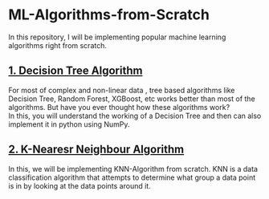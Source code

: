 # ML-Algorithms-from-Scratch
In this repository, I will be implementing popular machine learning algorithms right from scratch.

## [1. Decision Tree Algorithm](https://github.com/jyoti0225/ML-Algorithms-from-Scratch/tree/master/Decision%20Tree)</br>
For most of complex and non-linear data , tree based algorithms like Decision Tree, Random Forest, XGBoost, etc works better than most of the algorithms. But have you ever thought how these algorithms work?<br>
In this, you will understand the working of a Decision Tree and then can also implement it in python using NumPy.


## [2. K-Nearesr Neighbour Algorithm](https://github.com/jyoti0225/ML-Algorithms-from-Scratch/tree/master/K%20Nearest%20Neighbor)</br>
In this, we will be implementing KNN-Algorithm from scratch. KNN is a data classification algorithm that attempts to determine what group a data point is in by looking at the data points around it.
